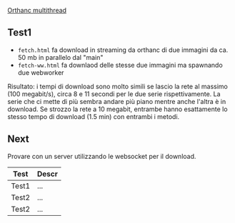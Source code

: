 [Orthanc multithread](https://orthanc.uclouvain.be/book/faq/scalability.html)

## Test1

- `fetch.html` fa download in streaming da orthanc di due immagini da ca. 50 mb in parallelo dal "main"
- `fetch-ww.html` fa downlaod delle stesse due immagini ma spawnando due webworker

Risultato: i tempi di download sono molto simili se lascio la rete al massimo (100 megabit/s), circa 8 e 11 secondi per le due serie rispettivamente. La serie che ci mette di più sembra andare più piano mentre anche l'altra è in download.
Se strozzo la rete a 10 megabit, entrambe hanno esattamente lo stesso tempo di download (1.5 min) con entrambi i metodi.

## Next

Provare con un server utilizzando le websocket per il download.

| Test  | Descr |
| ----- | ----- |
| Test1 | ...   |
| Test2 | ...   |
| Test2 | ...   |
